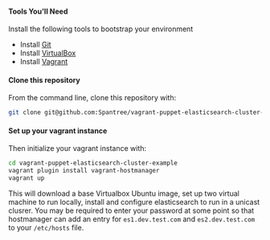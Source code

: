 #### Tools You'll Need

Install the following tools to bootstrap your environment

* Install [Git](https://help.github.com/articles/set-up-git)
* Install [VirtualBox](https://www.virtualbox.org/)
* Install [Vagrant](http://www.vagrantup.com/)

#### Clone this repository

From the command line, clone this repository with:

```bash
git clone git@github.com:Spantree/vagrant-puppet-elasticsearch-cluster-example.git
```

#### Set up your vagrant instance

Then initialize your vagrant instance with:

```bash
cd vagrant-puppet-elasticsearch-cluster-example
vagrant plugin install vagrant-hostmanager
vagrant up
```

This will download a base Virtualbox Ubuntu image, set up two virtual machine to run locally, install and configure elasticsearch to run in a unicast clusrer.  You may be required to enter your password at some point so that hostmanager can add an entry for `es1.dev.test.com` and `es2.dev.test.com` to your `/etc/hosts` file.
